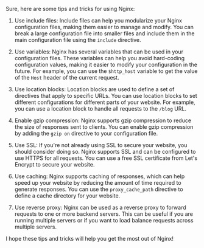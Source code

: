 Sure, here are some tips and tricks for using Nginx:

1. Use include files: Include files can help you modularize your Nginx configuration files, making them easier to manage and modify. You can break a large configuration file into smaller files and include them in the main configuration file using the `include` directive.

2. Use variables: Nginx has several variables that can be used in your configuration files. These variables can help you avoid hard-coding configuration values, making it easier to modify your configuration in the future. For example, you can use the `$http_host` variable to get the value of the `Host` header of the current request.

3. Use location blocks: Location blocks are used to define a set of directives that apply to specific URLs. You can use location blocks to set different configurations for different parts of your website. For example, you can use a location block to handle all requests to the `/blog` URL.

4. Enable gzip compression: Nginx supports gzip compression to reduce the size of responses sent to clients. You can enable gzip compression by adding the `gzip on` directive to your configuration file.

5. Use SSL: If you're not already using SSL to secure your website, you should consider doing so. Nginx supports SSL and can be configured to use HTTPS for all requests. You can use a free SSL certificate from Let's Encrypt to secure your website.

6. Use caching: Nginx supports caching of responses, which can help speed up your website by reducing the amount of time required to generate responses. You can use the `proxy_cache_path` directive to define a cache directory for your website.

7. Use reverse proxy: Nginx can be used as a reverse proxy to forward requests to one or more backend servers. This can be useful if you are running multiple servers or if you want to load balance requests across multiple servers.

I hope these tips and tricks will help you get the most out of Nginx!
